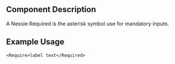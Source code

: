 Component Description
---------------------

A Nessie Required is the asterisk symbol use for mandatory inputs.


Example Usage
-------------

    <Require>label text</Required>
